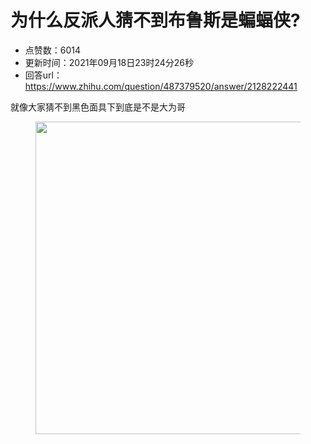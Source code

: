 # 为什么反派人猜不到布鲁斯是蝙蝠侠?
- 点赞数：6014
- 更新时间：2021年09月18日23时24分26秒
- 回答url：https://www.zhihu.com/question/487379520/answer/2128222441
<body>
 <p data-pid="OQcWWLYy">就像大家猜不到黑色面具下到底是不是大为哥</p>
 <figure data-size="normal">
  <img src="https://pic1.zhimg.com/50/v2-8fb0e3a8137cf8591dbe9505f9e534dd_720w.jpg?source=1940ef5c" data-rawwidth="500" data-rawheight="500" data-size="normal" data-original-token="v2-3ec306241dfbf011cc179aca125ff8b2" data-default-watermark-src="https://picx.zhimg.com/50/v2-5040b5fe2376a2c3e141c5c5cdbc1194_720w.jpg?source=1940ef5c" class="origin_image zh-lightbox-thumb" width="500" data-original="https://pic1.zhimg.com/v2-8fb0e3a8137cf8591dbe9505f9e534dd_r.jpg?source=1940ef5c">
 </figure>
 <p></p>
</body>